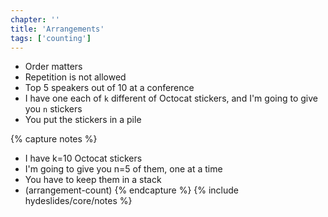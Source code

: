```yaml
---
chapter: ''
title: 'Arrangements'
tags: ['counting']
---
```


<ul>
  <li class="fragment"><div class="deflate">Order matters</div></li>
  <li class="fragment"><div class="deflate">Repetition is not allowed</div></li>
  <li class="fragment"><div class="deflate">Top 5 speakers out of 10 at a conference</div></li>
  <li class="fragment"><div class="deflate">I have one each of <code>k</code> different of Octocat stickers, and I'm going to give you <code>n</code> stickers</div></li>
  <li class="fragment"><div class="deflate">You put the stickers in a pile</div></li>
</ul>


{% capture notes %}
* I have k=10 Octocat stickers
* I'm going to give you n=5 of them, one at a time
* You have to keep them in a stack
* (arrangement-count)
{% endcapture %}
{% include hydeslides/core/notes %}
